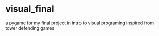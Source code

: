 # visual_final
a pygame for my final project in intro to visual programing inspired from tower defending games 
